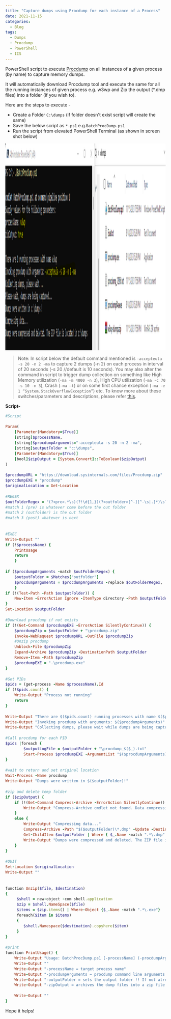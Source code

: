 ```yaml
---
title: "Capture dumps using Procdump for each instance of a Process"
date: 2021-11-15
categories:
  - Blog
tags:
  - Dumps
  - Procdump
  - PowerShell
  - IIS
---
```


PowerShell script to execute [Procdump](https://docs.microsoft.com/en-us/sysinternals/downloads/procdump) on all instances of a given process (by name) to capture memory dumps.

It will automatically download Procdump tool and execute the same for all the running instances of given process e.g. w3wp and Zip the output (*.dmp files) into a folder (if you wish to).

Here are the steps to execute -
- Create a Folder `C:\dumps` (if folder doesn't exist script will create the same)
- Save the below script as `*.ps1` e.g.`BatchProcDump.ps1`
- Run the script from elevated PowerShell Terminal (as shown in screen shot below)


<img title="image" style="BORDER-RIGHT: 0px; BORDER-TOP: 0px; DISPLAY: inline; BORDER-LEFT: 0px; BORDER-BOTTOM: 0px" height="650" alt="image" src="/Content/PSProcdump.png" width="880" border="0"><br/>

> Note: In script below the default command mentioned is `-accepteula -s 20 -n 2 -ma` to capture 2 dumps (-n 2) on each process in interval of 20 seconds (-s 20 //default is 10 seconds). You may also alter the command in script to trigger dump collection on something like High Memory utilization (`-ma -m 4000 -n 3`), High CPU utilization (`-ma -c 70 -s 10 -n 3`), Crash (`–ma –t`) or on some first chance exception (`-ma -e 1 “System.StackOverflowException”`) etc. To know more about these switches/parameters and descriptions, please refer [this](https://docs.microsoft.com/en-us/sysinternals/downloads/procdump).

**Script-**
```ruby
#Script

Param(
    [Parameter(Mandatory=$True)]
    [string]$processName,
    [string]$procdumpArguments="-accepteula -s 20 -n 2 -ma",
    [string]$outputFolder = "c:\dumps",
    [Parameter(Mandatory=$True)]   
    [bool]$zipOutput = [System.Convert]::ToBoolean($zipOutput)
)

$procdumpURL = "https://download.sysinternals.com/files/Procdump.zip"
$procdumpEXE = "procdump"
$originalLocation = Get-Location

#REGEX
$outFolderRegex = "(?<pre>.*\s)(?!\d{1,})(?<outfolder>[^-][^-\s|.]*)\s?(?<post>\-.*)?"
#match 1 (pre) is whatever come before the out folder
#match 2 (outfolder) is the out folder
#match 3 (post) whatever is next


#EXEC
Write-Output ""
if (!$processName) {
    PrintUsage
    return
    }

if ($procdumpArguments -match $outFolderRegex) {
    $outputFolder = $Matches["outfolder"]
    $procdumpArguments = $procdumpArguments -replace $outFolderRegex, '$1$3'
    }
if (!(Test-Path -Path $outputFolder)) {
    New-Item -ErrorAction Ignore -ItemType directory -Path $outputFolder >$null 2>&1
}
Set-Location $outputFolder

#Download procdump if not exists
if (!(Get-Command $procdumpEXE -ErrorAction SilentlyContinue)) {
    $procdumpZip = $outputFolder + "\procdump.zip"
    Invoke-WebRequest $procdumpURL -OutFile $procdumpZip
    #Unzip procdump
    Unblock-File $procdumpZip
    Expand-Archive $procdumpZip -DestinationPath $outputFolder
    Remove-Item -Path $procdumpZip
    $procdumpEXE = ".\procdump.exe"
}

#Get PIDs 
$pids = (get-process -Name $processName).Id
if (!$pids.count) {
    Write-Output "Process not running"
    return
}

Write-Output "There are $($pids.count) running processes with name $($processName)"
Write-Output "Invoking procdump with arguments: $($procdumpArguments)"
Write-Output "Collecting dumps, please wait while dumps are being captured..."

#Call procdump for each PID
$pids |foreach {
        $outputLogFile = $outputFolder + "\procdump_$($_).txt"
        Start-Process $procdumpEXE -ArgumentList "$($procdumpArguments) $($_) $($outputFolder)" -RedirectStandardOutput $outputLogFile -NoNewWindow
}

#wait to return and set original location
Wait-Process -Name procdump
Write-Output "Dumps were written in $($outputFolder)!"

#zip and delete temp folder
if ($zipOutput) {
    if (!(Get-Command Compress-Archive -ErrorAction SilentlyContinue)) {
        Write-Output "Compress-Archive cmdlet not found. Data compression will be skipped."
    }
    else {
        Write-Output "Compressing data..."
        Compress-Archive -Path "$($outputFolder)\*.dmp" -Update -DestinationPath "$($outputFolder)\$($processName)-dumps.zip" -CompressionLevel Fastest
        Get-ChildItem $outputFolder | Where { $_.Name -match ".*\.dmp" } | Remove-Item -ErrorAction Ignore >$null 2>&1
        Write-Output "Dumps were compressed and deleted. The ZIP file is located in $($outputFolder)"
    }
}

#QUIT
Set-Location $originalLocation
Write-Output ""


function Unzip($file, $destination)
{
     $shell = new-object -com shell.application
     $zip = $shell.NameSpace($file)
     $items = $zip.items() | Where-Object {$_.Name -match ".*\.exe"}
     foreach($item in $items)
     {
        $shell.Namespace($destination).copyhere($item)
     }
}

#print
function PrintUsage() {
    Write-Output "Usage: BatchProcDump.ps1 [-processName] (-procdumpArguments) (-outputFolder) (-zipOutput)"
    Write-Output ""
    Write-Output "-processName = target process name"
    Write-Output "-procdumpArguments = procdump command line arguments. Default value is: -accepteula -ma -n 2 -s 20\n"
    Write-Output "-outputFolder = sets the output folder !! If not already specified in the procdump arguments !!"
    Write-Output "-zipOutput = archives the dump files into a zip file and deletes the uncompressed files !! Requires PS v5"

    Write-Output ""
}
```

Hope it helps!